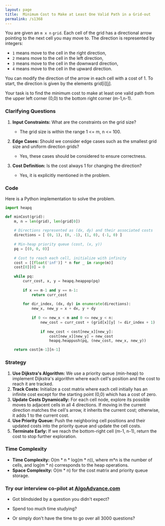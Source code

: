 ```yaml
---
layout: page
title:  Minimum Cost to Make at Least One Valid Path in a Grid-out
permalink: /s1368
---
```


You are given an `m x n` `grid`. Each cell of the grid has a directional arrow pointing to the next cell you may move to. The direction is represented by integers:

- `1` means move to the cell in the right direction,
- `2` means move to the cell in the left direction,
- `3` means move to the cell in the downward direction,
- `4` means move to the cell in the upward direction.

You can modify the direction of the arrow in each cell with a cost of 1. To start, the direction is given by the elements grid[i][j].

Your task is to find the minimum cost to make at least one valid path from the upper left corner (0,0) to the bottom right corner (m-1,n-1).

### Clarifying Questions

1. **Input Constraints:** What are the constraints on the grid size?
    - The grid size is within the range 1 <= m, n <= 100.

2. **Edge Cases:** Should we consider edge cases such as the smallest grid size and uniform direction grids?
    - Yes, these cases should be considered to ensure correctness.

3. **Cost Definition:** Is the cost always 1 for changing the direction?
    - Yes, it is explicitly mentioned in the problem.

### Code

Here is a Python implementation to solve the problem.

```python
import heapq

def minCost(grid):
    m, n = len(grid), len(grid[0])
    
    # Directions represented as (dx, dy) and their associated costs
    directions = [ (0, 1), (0, -1), (1, 0), (-1, 0) ]
    
    # Min-heap priority queue (cost, (x, y))
    pq = [(0, 0, 0)]
    
    # Cost to reach each cell, initialize with infinity
    cost = [[float('inf')] * n for _ in range(m)]
    cost[0][0] = 0
    
    while pq:
        curr_cost, x, y = heapq.heappop(pq)
        
        if x == m-1 and y == n-1:
            return curr_cost
        
        for dir_index, (dx, dy) in enumerate(directions):
            new_x, new_y = x + dx, y + dy
            
            if 0 <= new_x < m and 0 <= new_y < n:
                new_cost = curr_cost + (grid[x][y] != dir_index + 1)
                
                if new_cost < cost[new_x][new_y]:
                    cost[new_x][new_y] = new_cost
                    heapq.heappush(pq, (new_cost, new_x, new_y))

    return cost[m-1][n-1]
```

### Strategy

1. **Use Dijkstra's Algorithm:** We use a priority queue (min-heap) to implement Dijkstra's algorithm where each cell's position and the cost to reach it are tracked.
2. **Track Costs:** Initialize a cost matrix where each cell initially has an infinite cost except for the starting point (0,0) which has a cost of zero.
3. **Update Costs Dynamically:** For each cell node, explore its possible moves to adjacent cells in all 4 directions. If moving in the current direction matches the cell's arrow, it inherits the current cost; otherwise, it adds 1 to the current cost.
4. **Use Priority Queue:** Push the neighboring cell positions and their updated costs into the priority queue and update the cell costs.
5. **Terminate Early:** If we reach the bottom-right cell (m-1, n-1), return the cost to stop further exploration.

### Time Complexity

- **Time Complexity:** O(m * n * log(m * n)), where m*n is the number of cells, and log(m * n) corresponds to the heap operations.
- **Space Complexity:** O(m * n) for the cost matrix and priority queue storage.


### Try our interview co-pilot at [AlgoAdvance.com](https://algoAdvance.com)

- Got blindsided by a question you didn't expect?

- Spend too much time studying?

- Or simply don't have the time to go over all 3000 questions?

